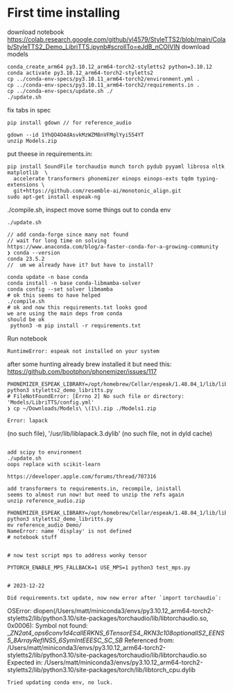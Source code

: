 # First time installing

download notebook
https://colab.research.google.com/github/yl4579/StyleTTS2/blob/main/Colab/StyleTTS2_Demo_LibriTTS.ipynb#scrollTo=eJdB_nCOIVIN
download models

```
conda_create_arm64 py3.10.12_arm64-torch2-styletts2 python=3.10.12
conda activate py3.10.12_arm64-torch2-styletts2
cp ../conda-env-specs/py3.10.11_arm64-torch2/environment.yml .
cp ../conda-env-specs/py3.10.11_arm64-torch2/requirements.in .
cp ../conda-env-specs/update.sh ./
./update.sh
```

fix tabs in spec

```
pip install gdown // for reference_audio
```

```
gdown --id 1YhQO4O4dAsvkMzWZM8nVFMglYyi554YT
unzip Models.zip
```

put theese in requirements.in:

```
pip install SoundFile torchaudio munch torch pydub pyyaml librosa nltk matplotlib  \
  accelerate transformers phonemizer einops einops-exts tqdm typing-extensions \
  git+https://github.com/resemble-ai/monotonic_align.git
sudo apt-get install espeak-ng
```

./compile.sh, inspect
move some things out to conda env

```
./update.sh

// add conda-forge since many not found
// wait for long time on solving
https://www.anaconda.com/blog/a-faster-conda-for-a-growing-community
❯ conda --version
conda 23.5.2
//  um we already have it? but have to install?
```

```
conda update -n base conda
conda install -n base conda-libmamba-solver
conda config --set solver libmamba
# ok this seems to have helped
./compile.sh 
# ok and now this requirements.txt looks good
we are using the main deps from conda
should be ok
 python3 -m pip install -r requirements.txt
```

Run notebook

```
RuntimeError: espeak not installed on your system
```

after some hunting
already brew installed it
but need this:
https://github.com/bootphon/phonemizer/issues/117

```
PHONEMIZER_ESPEAK_LIBRARY=/opt/homebrew/Cellar/espeak/1.48.04_1/lib/libespeak.dylib python3 styletts2_demo_libritts.py
# FileNotFoundError: [Errno 2] No such file or directory: 'Models/LibriTTS/config.yml'
❯ cp ~/Downloads/Models\ \(1\).zip ./Models1.zip

Error: lapack
```
(no such file), '/usr/lib/liblapack.3.dylib' (no such file, not in dyld cache)
```

add scipy to environment
./update.sh
oops replace with scikit-learn

https://developer.apple.com/forums/thread/707316

add transformers to requirements.in, recompile, inistall
seems to almost run now! but need to unzip the refs again
unzip reference_audio.zip

PHONEMIZER_ESPEAK_LIBRARY=/opt/homebrew/Cellar/espeak/1.48.04_1/lib/libespeak.dylib python3 styletts2_demo_libritts.py
mv reference_audio Demo/
NameError: name 'display' is not defined
# notebook stuff


# now test script mps to address wonky tensor

PYTORCH_ENABLE_MPS_FALLBACK=1 USE_MPS=1 python3 test_mps.py


# 2023-12-22

Did requirements.txt update, now new error after `import torchaudio`:
```
OSError: dlopen(/Users/matt/miniconda3/envs/py3.10.12_arm64-torch2-styletts2/lib/python3.10/site-packages/torchaudio/lib/libtorchaudio.so, 0x0006): Symbol not found: __ZN2at4_ops6conv1d4callERKNS_6TensorES4_RKN3c108optionalIS2_EENS5_8ArrayRefINS5_6SymIntEEESC_SC_SB_
  Referenced from: <A5D2218D-5016-351C-8E16-901EFCC74792> /Users/matt/miniconda3/envs/py3.10.12_arm64-torch2-styletts2/lib/python3.10/site-packages/torchaudio/lib/libtorchaudio.so
  Expected in:     <EEA9DBAE-D739-32BF-BF5C-B495A4B0502E> /Users/matt/miniconda3/envs/py3.10.12_arm64-torch2-styletts2/lib/python3.10/site-packages/torch/lib/libtorch_cpu.dylib
```
Tried updating conda env, no luck. 

